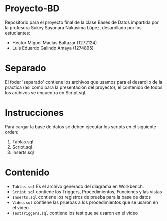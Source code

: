 # Proyecto-BD
Repositorio para el proyecto final de la clase Bases de Datos impartida 
por la profesora Sukey Sayonara Nakasima López, desarollado por los 
estudiantes:

- Héctor Miguel Macías Baltazar (1272124)
- Luis Eduardo Galindo Amaya (1274895)

# Separado
El foder 'separado' contiene los archivos que usamos para el desarollo
de la practica (así como para la presentación del proyecto), el 
contenido de todos los archivos se encuentra en Script.sql.

# Instrucciones 
Para cargar la base de datos se deben ejecutar los scripts en el 
siguiente orden:

1. Tablas.sql
2. Script.sql
3. Inserts.sql

# Contenido
- `Tablas.sql` Es el archivo generado del diagrama en Workbench.
- `Script.sql` contiene los Triggers, Procedimientos, Funciones y las vistas
- `Inserts.sql` contiene los registros de prueba para la base de datos
- `Video.sql` contiene las pruebas a los procedimientos que se usaron en el video
- `TestTriggers.sql` contiene los test que se usaron en el video
